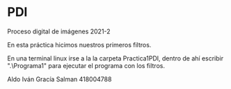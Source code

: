 # PDI
Proceso digital de imágenes 2021-2

En esta práctica hicimos nuestros primeros filtros.

En una terminal linux irse a la la carpeta Practica1PDI, dentro de ahí escribir ".\Programa1" para ejecutar el programa con los filtros.

Aldo Iván Gracía Salman
418004788
